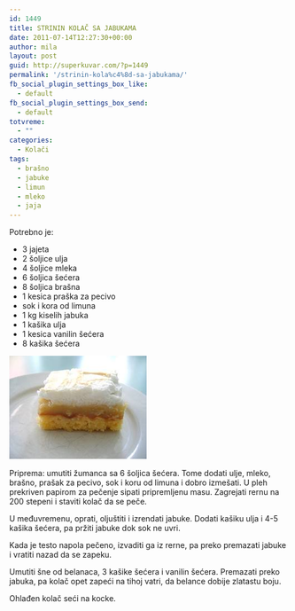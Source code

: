 ```yaml
---
id: 1449
title: STRININ KOLAČ SA JABUKAMA
date: 2011-07-14T12:27:30+00:00
author: mila
layout: post
guid: http://superkuvar.com/?p=1449
permalink: '/strinin-kola%c4%8d-sa-jabukama/'
fb_social_plugin_settings_box_like:
  - default
fb_social_plugin_settings_box_send:
  - default
totvreme:
  - ""
categories:
  - Kolači
tags:
  - brašno
  - jabuke
  - limun
  - mleko
  - jaja
---
```

Potrebno je:

  * 3 jajeta
  * 2 šoljice ulja
  * 4 šoljice mleka
  * 6 šoljica šećera
  * 8 šoljica brašna
  * 1 kesica praška za pecivo
  * sok i kora od limuna
  * 1 kg kiselih jabuka
  * 1 kašika ulja
  * 1 kesica vanilin šećera
  * 8 kašika šećera

<img class="alignnone size-full wp-image-1450" title="strininkolac" src="/wp-content/uploads/2011/07/strininkolac.jpg" alt="" width="248" height="186" /> 

Priprema: umutiti žumanca sa 6 šoljica šećera. Tome dodati ulje, mleko, brašno, prašak za pecivo, sok i koru od limuna i dobro izmešati. U pleh prekriven papirom za pečenje sipati pripremljenu masu. Zagrejati rernu na 200 stepeni i staviti kolač da se peče.

U međuvremenu, oprati, oljuštiti i izrendati jabuke. Dodati kašiku ulja i 4-5 kašika šećera, pa pržiti jabuke dok sok ne uvri.

Kada je testo napola pečeno, izvaditi ga iz rerne, pa preko premazati jabuke i vratiti nazad da se zapeku.

Umutiti šne od belanaca, 3 kašike šećera i vanilin šećera. Premazati preko jabuka, pa kolač opet zapeći na tihoj vatri, da belance dobije zlatastu boju.

Ohlađen kolač seći na kocke.